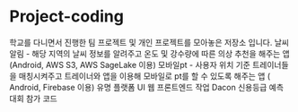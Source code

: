 # Project-coding

학교를 다니면서 진행한 팀 프로젝트 및 개인 프로젝트를 모아놓은 저장소 입니다.
날씨알림 - 해당 지역의 날씨 정보를 알려주고 온도 및 강수량에 따른 의상 추천을 해주는 앱(Android, AWS S3, AWS SageLake 이용)
모바일pt - 사용자 위치 기준 트레이너들을 매칭시켜주고 트레이너와 앱을 이용해 모바일로 pt를 할 수 있도록 해주는 앱 ( Android, Firebase 이용)
유명 플랫폼 UI 웹 프론트엔드 작업
Dacon 신용등급 예측 대회 참가 코드
